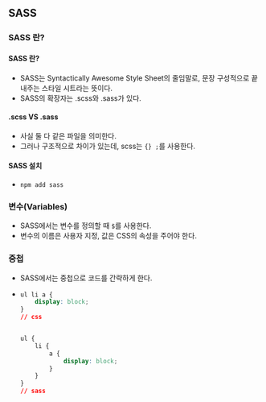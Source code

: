## SASS



### SASS 란?

#### SASS 란?

* SASS는 Syntactically Awesome Style Sheet의 줄임말로, 문장 구성적으로 끝내주는 스타일 시트라는 뜻이다. 
* SASS의 확장자는 .scss와 .sass가 있다.



#### .scss VS .sass

* 사실 둘 다 같은 파일을 의미한다.
* 그러나 구조적으로 차이가 있는데, scss는 `{} ;`를 사용한다.



#### SASS 설치

* `npm add sass`



### 변수(Variables)

* SASS에서는 변수를 정의할 때 `$`를 사용한다. 
* 변수의 이름은 사용자 지정, 값은 CSS의 속성을 주어야 한다. 



### 중첩

* SASS에서는 중첩으로 코드를 간략하게 한다. 

* ```css
  ul li a {
      display: block;
  }
  // css
  
  
  ul {
      li {
          a {
              display: block;
          }
      }
  }
  // sass
  ```

  